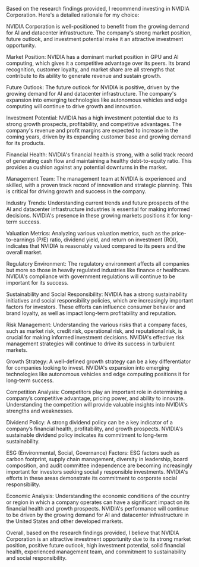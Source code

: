 Based on the research findings provided, I recommend investing in NVIDIA Corporation. Here's a detailed rationale for my choice:

NVIDIA Corporation is well-positioned to benefit from the growing demand for AI and datacenter infrastructure. The company's strong market position, future outlook, and investment potential make it an attractive investment opportunity.

Market Position: NVIDIA has a dominant market position in GPU and AI computing, which gives it a competitive advantage over its peers. Its brand recognition, customer loyalty, and market share are all strengths that contribute to its ability to generate revenue and sustain growth.

Future Outlook: The future outlook for NVIDIA is positive, driven by the growing demand for AI and datacenter infrastructure. The company's expansion into emerging technologies like autonomous vehicles and edge computing will continue to drive growth and innovation.

Investment Potential: NVIDIA has a high investment potential due to its strong growth prospects, profitability, and competitive advantages. The company's revenue and profit margins are expected to increase in the coming years, driven by its expanding customer base and growing demand for its products.

Financial Health: NVIDIA's financial health is strong, with a solid track record of generating cash flow and maintaining a healthy debt-to-equity ratio. This provides a cushion against any potential downturns in the market.

Management Team: The management team at NVIDIA is experienced and skilled, with a proven track record of innovation and strategic planning. This is critical for driving growth and success in the company.

Industry Trends: Understanding current trends and future prospects of the AI and datacenter infrastructure industries is essential for making informed decisions. NVIDIA's presence in these growing markets positions it for long-term success.

Valuation Metrics: Analyzing various valuation metrics, such as the price-to-earnings (P/E) ratio, dividend yield, and return on investment (ROI), indicates that NVIDIA is reasonably valued compared to its peers and the overall market.

Regulatory Environment: The regulatory environment affects all companies but more so those in heavily regulated industries like finance or healthcare. NVIDIA's compliance with government regulations will continue to be important for its success.

Sustainability and Social Responsibility: NVIDIA has a strong sustainability initiatives and social responsibility policies, which are increasingly important factors for investors. These efforts can influence consumer behavior and brand loyalty, as well as impact long-term profitability and reputation.

Risk Management: Understanding the various risks that a company faces, such as market risk, credit risk, operational risk, and reputational risk, is crucial for making informed investment decisions. NVIDIA's effective risk management strategies will continue to drive its success in turbulent markets.

Growth Strategy: A well-defined growth strategy can be a key differentiator for companies looking to invest. NVIDIA's expansion into emerging technologies like autonomous vehicles and edge computing positions it for long-term success.

Competition Analysis: Competitors play an important role in determining a company’s competitive advantage, pricing power, and ability to innovate. Understanding the competition will provide valuable insights into NVIDIA's strengths and weaknesses.

Dividend Policy: A strong dividend policy can be a key indicator of a company’s financial health, profitability, and growth prospects. NVIDIA's sustainable dividend policy indicates its commitment to long-term sustainability.

ESG (Environmental, Social, Governance) Factors: ESG factors such as carbon footprint, supply chain management, diversity in leadership, board composition, and audit committee independence are becoming increasingly important for investors seeking socially responsible investments. NVIDIA's efforts in these areas demonstrate its commitment to corporate social responsibility.

Economic Analysis: Understanding the economic conditions of the country or region in which a company operates can have a significant impact on its financial health and growth prospects. NVIDIA's performance will continue to be driven by the growing demand for AI and datacenter infrastructure in the United States and other developed markets.

Overall, based on the research findings provided, I believe that NVIDIA Corporation is an attractive investment opportunity due to its strong market position, positive future outlook, high investment potential, solid financial health, experienced management team, and commitment to sustainability and social responsibility.